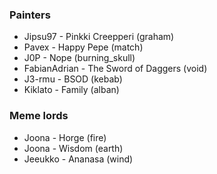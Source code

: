 ### Painters
- Jipsu97 - Pinkki Creepperi (graham)
- Pavex - Happy Pepe (match)
- J0P - Nope (burning_skull)
- FabianAdrian - The Sword of Daggers (void)
- J3-rmu - BSOD (kebab)
- Kiklato - Family (alban)

### Meme lords
- Joona - Horge (fire)
- Joona - Wisdom (earth)
- Jeeukko - Ananasa (wind)
